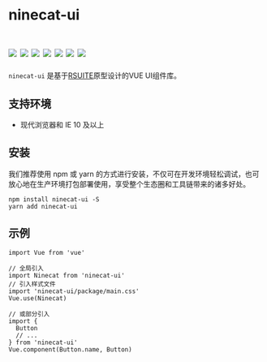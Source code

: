 <h1>
ninecat-ui
</h1>
    <h1>
      <img
        class="logo"
        src="https://avatars3.githubusercontent.com/u/51054939?s=400&u=8d6342ba8bf5106086c26318ee290452501c6dff&v=4"
      >
      <img src="https://travis-ci.com/ninecat-ui/ninecat-ui.svg?branch=master">
      <img src="https://codecov.io/gh/ninecat-ui/ninecat-ui/branch/master/graph/badge.svg">
      <img src="https://img.shields.io/badge/license-MIT-000000.svg">
      <img src="https://img.shields.io/badge/webpack-4-blue.svg">
      <img src="https://img.shields.io/badge/vue-2.6.10-green.svg">
      <img src="https://img.shields.io/badge/npm-6.4.1-lightblue.svg">
</h1>


`ninecat-ui` 是基于<a href="https://rsuitejs.com/design/default" target="_blank">RSUITE</a>原型设计的VUE UI组件库。

## 支持环境
 - 现代浏览器和 IE 10 及以上

## 安装

我们推荐使用 npm 或 yarn 的方式进行安装，不仅可在开发环境轻松调试，也可放心地在生产环境打包部署使用，享受整个生态圈和工具链带来的诸多好处。

```shell
npm install ninecat-ui -S
yarn add ninecat-ui
```

## 示例

```
import Vue from 'vue'

// 全局引入
import Ninecat from 'ninecat-ui'
// 引入样式文件
import 'ninecat-ui/package/main.css'
Vue.use(Ninecat)

// 或部分引入
import {
  Button
  // ...
} from 'ninecat-ui'
Vue.component(Button.name, Button)
```